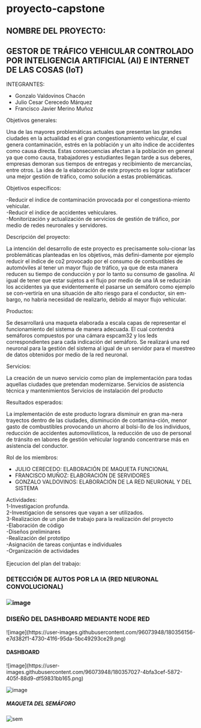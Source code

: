 # proyecto-capstone

<h2>NOMBRE DEL PROYECTO:</h2>
<h2>GESTOR DE TRÁFICO VEHICULAR CONTROLADO POR INTELIGENCIA ARTIFICIAL (AI) E INTERNET DE LAS COSAS (IoT)</h2>

INTEGRANTES:

<ul>
<li>Gonzalo Valdovinos Chacón</li>
<li>Julio Cesar Cerecedo Márquez</li>
<li>Francisco Javier Merino Muñoz</li>
</ul>

Objetivos generales:
<p>  
Una de las mayores problemáticas actuales que presentan las grandes ciudades en la actualidad es el gran congestionamiento vehicular, el cual genera contaminación, estrés en la población y un alto índice de accidentes como causa directa. Estas consecuencias afectan a la población en general ya que como causa, trabajadores y estudiantes llegan tarde a sus deberes, empresas demoran sus tiempos de entregas y recibimiento de mercancías, entre otros. La idea de la elaboración de este proyecto es lograr satisfacer una mejor gestión de tráfico, como solución a estas problemáticas.
</p>
Objetivos específicos:
 <p>
-Reducir el índice de contaminación provocada por el congestiona-miento vehicular.</br>
-Reducir el índice de accidentes vehiculares.</br>
-Monitorización y actualización de servicios de gestión de tráfico, por medio de redes neuronales y servidores.</br>
</p>
Descripción del proyecto:
<p>
La intención del desarrollo de este proyecto es precisamente solu-cionar las problemáticas planteadas en los objetivos, más defini-damente por ejemplo reducir el índice de co2 provocado por el consumo de combustibles de automóviles al tener un mayor flujo de tráfico, ya que de esta manera reducen su tiempo de conducción y por lo tanto su consumo de gasolina. Al igual de tener que estar sujetos a el flujo por medio de una IA se reducirán los accidentes ya que evidentemente el pasarse un semáforo como ejemplo se con-vertiría en una situación de alto riesgo para el conductor, sin em-bargo, no habría necesidad de realizarlo, debido al mayor flujo vehicular.
</p>
Productos:
<p>
Se desarrollará una maqueta elaborada a escala capas de representar el funcionamiento del sistema de manera adecuada. El cual contendrá semáforos compuestos por una cámara espcam32 y los leds correspondientes para cada indicación del semáforo. Se realizará una red neuronal para la gestión del sistema al igual de un servidor para el muestreo de datos obtenidos por medio de la red neuronal.
</p>
Servicios:
<p>
La creación de un nuevo servicio como plan de implementación para todas aquellas ciudades que pretendan modernizarse.
Servicios de asistencia técnica y mantenimientos
Servicios de instalación del producto
</p>
Resultados esperados:
<p>
La implementación de este producto lograra disminuir en gran ma-nera trayectos dentro de las ciudades, disminución de contamina-ción, menor gasto de combustibles provocando un ahorro al bolsi-llo de los individuos, reducción de accidentes automovilísticos, la reducción de uso de personal de tránsito en labores de gestión vehicular logrando concentrarse más en asistencia del conductor.
</p>
Rol de los miembros:
<ul>
<li>JULIO CERECEDO: ELABORACIÓN DE MAQUETA FUNCIONAL</li>
<li>FRANCISCO MUÑOZ: ELABORACIÓN DE SERVIDORES</li>
<li>GONZALO VALDOVINOS: ELABORACIÓN DE LA RED NEURONAL Y DEL SISTEMA</li>
</ul>
  
Actividades:
</br>
1-Investigacion profunda. </br>
2-Investigacion de sensores que vayan a ser utilizados.</br>
3-Realizacion de un plan de trabajo para la realización del proyecto</br>
-Elaboración de código</br>
-Diseños preliminares</br>
-Realización del prototipo</br>
-Asignación de tareas conjuntas e individuales</br>
-Organización de actividades</br>
</br>
Ejecucion del plan del trabajo:

<h3>DETECCIÓN DE AUTOS POR LA IA (RED NEURONAL CONVOLUCIONAL)<h3>

![image](https://user-images.githubusercontent.com/96073948/180354308-c6781fd9-9cb6-4912-8069-2af2dd9747b4.png)

<h3>DISEÑO DEL DASHBOARD MEDIANTE NODE RED</h3>
![image](https://user-images.githubusercontent.com/96073948/180356156-e7d382f1-4730-41f6-95da-5bc49293ce29.png)

<h4>DASHBOARD</h4>
![image](https://user-images.githubusercontent.com/96073948/180357027-4bfa3cef-5872-405f-88d9-df59831bb165.png)

![image](https://user-images.githubusercontent.com/96073948/180354766-3bb538cb-beb9-4638-8631-fd1f1f3d0052.png)

<h5>MAQUETA DEL SEMÁFORO</h5>

![sem](https://user-images.githubusercontent.com/96073948/180356620-e9f79e6a-9535-40cc-8970-2cdd7ee5f14e.png)


